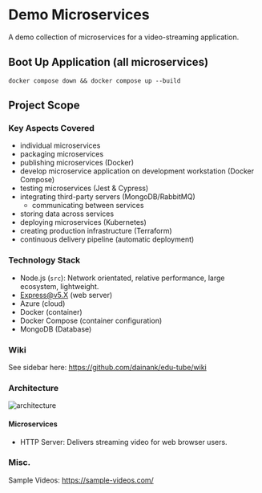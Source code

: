# Demo Microservices
A demo collection of microservices for a video-streaming application.
## Boot Up Application (all microservices)
`docker compose down && docker compose up --build`

## Project Scope
### Key Aspects Covered
- individual microservices
- packaging microservices
- publishing microservices (Docker)
- develop microservice application on development workstation (Docker Compose)
- testing microservices (Jest & Cypress)
- integrating third-party servers (MongoDB/RabbitMQ)
    - communicating between services
- storing data across services
- deploying microservices (Kubernetes)
- creating production infrastructure (Terraform)
- continuous delivery pipeline (automatic deployment)

### Technology Stack
- Node.js (`src`): Network orientated, relative performance, large ecosystem, lightweight.
- Express@v5.X (web server)
- Azure (cloud)
- Docker (container)
- Docker Compose (container configuration)
- MongoDB (Database)

### Wiki
See sidebar here: https://github.com/dainank/edu-tube/wiki

### Architecture
![architecture](https://user-images.githubusercontent.com/83029234/232541165-891067fd-9c57-45c3-9e29-972ccfe025f6.png)

#### Microservices
- HTTP Server: Delivers streaming video for web browser users.

### Misc.
Sample Videos: https://sample-videos.com/